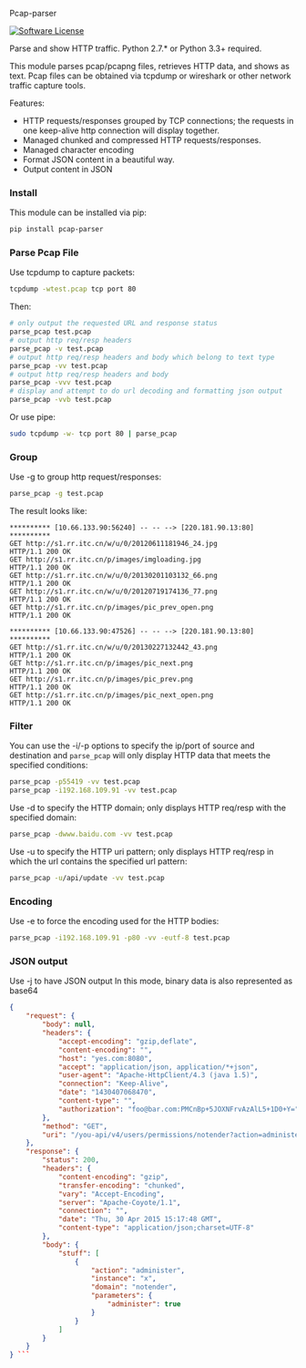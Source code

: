 Pcap-parser

[![Software License](https://img.shields.io/badge/license-BSD%202%20Clause-blue.svg)](LICENSE.txt) 

Parse and show HTTP traffic. Python 2.7.* or Python 3.3+ required.

This module parses pcap/pcapng files, retrieves HTTP data, and shows as text.
Pcap files can be obtained via tcpdump or wireshark or other network traffic capture tools.

Features:
* HTTP requests/responses grouped by TCP connections; the requests in one keep-alive http connection will display together.
* Managed chunked and compressed HTTP requests/responses.
* Managed character encoding
* Format JSON content in a beautiful way.
* Output content in JSON

### Install
This module can be installed via pip:
```sh
pip install pcap-parser
```

### Parse Pcap File

Use tcpdump to capture packets:
```sh
tcpdump -wtest.pcap tcp port 80
```
Then:
```sh
# only output the requested URL and response status
parse_pcap test.pcap
# output http req/resp headers
parse_pcap -v test.pcap
# output http req/resp headers and body which belong to text type
parse_pcap -vv test.pcap
# output http req/resp headers and body
parse_pcap -vvv test.pcap
# display and attempt to do url decoding and formatting json output
parse_pcap -vvb test.pcap
```
Or use pipe:
```sh
sudo tcpdump -w- tcp port 80 | parse_pcap 
```

### Group
Use -g to group http request/responses: 
```sh
parse_pcap -g test.pcap
```
The result looks like:
```
********** [10.66.133.90:56240] -- -- --> [220.181.90.13:80] **********
GET http://s1.rr.itc.cn/w/u/0/20120611181946_24.jpg
HTTP/1.1 200 OK
GET http://s1.rr.itc.cn/p/images/imgloading.jpg
HTTP/1.1 200 OK
GET http://s1.rr.itc.cn/w/u/0/20130201103132_66.png
HTTP/1.1 200 OK
GET http://s1.rr.itc.cn/w/u/0/20120719174136_77.png
HTTP/1.1 200 OK
GET http://s1.rr.itc.cn/p/images/pic_prev_open.png
HTTP/1.1 200 OK

********** [10.66.133.90:47526] -- -- --> [220.181.90.13:80] **********
GET http://s1.rr.itc.cn/w/u/0/20130227132442_43.png
HTTP/1.1 200 OK
GET http://s1.rr.itc.cn/p/images/pic_next.png
HTTP/1.1 200 OK
GET http://s1.rr.itc.cn/p/images/pic_prev.png
HTTP/1.1 200 OK
GET http://s1.rr.itc.cn/p/images/pic_next_open.png
HTTP/1.1 200 OK
```

### Filter
You can use the -i/-p options to specify the ip/port of source and destination and `parse_pcap` will only display HTTP data that meets the specified conditions:
```sh
parse_pcap -p55419 -vv test.pcap
parse_pcap -i192.168.109.91 -vv test.pcap
```
Use -d to specify the HTTP domain; only displays HTTP req/resp with the specified domain:
```sh
parse_pcap -dwww.baidu.com -vv test.pcap
```
Use -u to specify the HTTP uri pattern; only displays HTTP req/resp in which the url contains the specified url pattern:
```sh
parse_pcap -u/api/update -vv test.pcap
```

### Encoding
Use -e to force the encoding used for the HTTP bodies:
```sh
parse_pcap -i192.168.109.91 -p80 -vv -eutf-8 test.pcap
```
### JSON output
Use -j to have JSON output
In this mode, binary data is also represented as base64
```json 
{
    "request": {
        "body": null,
        "headers": {
            "accept-encoding": "gzip,deflate",
            "content-encoding": "",
            "host": "yes.com:8080",
            "accept": "application/json, application/*+json",
            "user-agent": "Apache-HttpClient/4.3 (java 1.5)",
            "connection": "Keep-Alive",
            "date": "1430407068470",
            "content-type": "",
            "authorization": "foo@bar.com:PMCnBp+5JOXNFrvAzAlL5+1D0+Y="
        },
        "method": "GET",
        "uri": "/you-api/v4/users/permissions/notender?action=administer&instance=x"
    },
    "response": {
        "status": 200,
        "headers": {
            "content-encoding": "gzip",
            "transfer-encoding": "chunked",
            "vary": "Accept-Encoding",
            "server": "Apache-Coyote/1.1",
            "connection": "",
            "date": "Thu, 30 Apr 2015 15:17:48 GMT",
            "content-type": "application/json;charset=UTF-8"
        },
        "body": {
            "stuff": [
                {
                    "action": "administer",
                    "instance": "x",
                    "domain": "notender",
                    "parameters": {
                        "administer": true
                    }
                }
            ]
        }
    }
} ```



